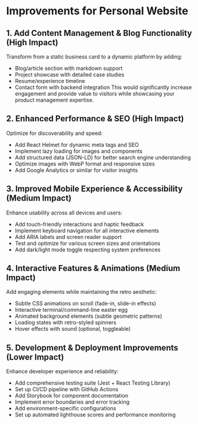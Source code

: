 # Improvements for Personal Website

## 1. Add Content Management & Blog Functionality (High Impact)
Transform from a static business card to a dynamic platform by adding:
- Blog/article section with markdown support
- Project showcase with detailed case studies
- Resume/experience timeline
- Contact form with backend integration
This would significantly increase engagement and provide value to visitors while showcasing your product management expertise.

## 2. Enhanced Performance & SEO (High Impact)
Optimize for discoverability and speed:
- Add React Helmet for dynamic meta tags and SEO
- Implement lazy loading for images and components
- Add structured data (JSON-LD) for better search engine understanding
- Optimize images with WebP format and responsive sizes
- Add Google Analytics or similar for visitor insights

## 3. Improved Mobile Experience & Accessibility (Medium Impact)
Enhance usability across all devices and users:
- Add touch-friendly interactions and haptic feedback
- Implement keyboard navigation for all interactive elements
- Add ARIA labels and screen reader support
- Test and optimize for various screen sizes and orientations
- Add dark/light mode toggle respecting system preferences

## 4. Interactive Features & Animations (Medium Impact)
Add engaging elements while maintaining the retro aesthetic:
- Subtle CSS animations on scroll (fade-in, slide-in effects)
- Interactive terminal/command-line easter egg
- Animated background elements (subtle geometric patterns)
- Loading states with retro-styled spinners
- Hover effects with sound (optional, toggleable)

## 5. Development & Deployment Improvements (Lower Impact)
Enhance developer experience and reliability:
- Add comprehensive testing suite (Jest + React Testing Library)
- Set up CI/CD pipeline with GitHub Actions
- Add Storybook for component documentation
- Implement error boundaries and error tracking
- Add environment-specific configurations
- Set up automated lighthouse scores and performance monitoring